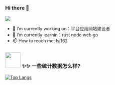 
### Hi there 👋
![](https://komarev.com/ghpvc/?username=lsj162)
 
- 🔭 I’m currently working on：平台应用网站建设者
- 🌱 I’m currently learnin：rust node web go
- 📫 How to reach me: lsj162


### <img src="https://media.giphy.com/media/VgCDAzcKvsR6OM0uWg/giphy.gif" width="50"> ✨✨ 一些统计数据怎么样?

[![Top Langs](https://github-readme-stats.vercel.app/api/top-langs/?username=lsj162&layout=compact)](https://github.com/lsj162/github-readme-stats)
